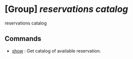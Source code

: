 # [Group] _reservations catalog_

reservations catalog

## Commands

- [show](/Commands/reservations/catalog/_show.md)
: Get catalog of available reservation.
